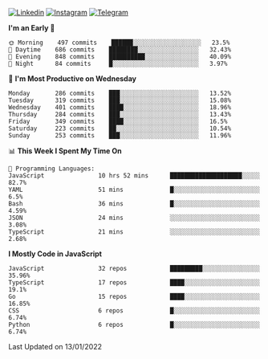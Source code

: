[![Linkedin](https://img.shields.io/badge/-Archie-blue?style=flat-square&labelColor=gray&logo=Linkedin&logoColor=white&link=https://www.linkedin.com/in/archisdi)](https://www.linkedin.com/in/archisdi)
[![Instagram](https://img.shields.io/badge/-@archisdi-orange?style=flat-square&labelColor=gray&logo=Instagram&logoColor=white&link=https://www.instagram.com/archisdi)](https://www.instagram.com/archisdi)
[![Telegram](https://img.shields.io/badge/-aai-informational?style=flat-square&labelColor=gray&logo=telegram&logoColor=white&link=https://t.me/archisdi)](https://t.me/archisdi)

<!--START_SECTION:waka-->
**I'm an Early 🐤** 

```text
🌞 Morning    497 commits    ██████░░░░░░░░░░░░░░░░░░░   23.5% 
🌆 Daytime    686 commits    ████████░░░░░░░░░░░░░░░░░   32.43% 
🌃 Evening    848 commits    ██████████░░░░░░░░░░░░░░░   40.09% 
🌙 Night      84 commits     █░░░░░░░░░░░░░░░░░░░░░░░░   3.97%

```
📅 **I'm Most Productive on Wednesday** 

```text
Monday       286 commits    ███░░░░░░░░░░░░░░░░░░░░░░   13.52% 
Tuesday      319 commits    ███░░░░░░░░░░░░░░░░░░░░░░   15.08% 
Wednesday    401 commits    ████░░░░░░░░░░░░░░░░░░░░░   18.96% 
Thursday     284 commits    ███░░░░░░░░░░░░░░░░░░░░░░   13.43% 
Friday       349 commits    ████░░░░░░░░░░░░░░░░░░░░░   16.5% 
Saturday     223 commits    ██░░░░░░░░░░░░░░░░░░░░░░░   10.54% 
Sunday       253 commits    ███░░░░░░░░░░░░░░░░░░░░░░   11.96%

```


📊 **This Week I Spent My Time On** 

```text
💬 Programming Languages: 
JavaScript               10 hrs 52 mins      ████████████████████░░░░░   82.7% 
YAML                     51 mins             █░░░░░░░░░░░░░░░░░░░░░░░░   6.5% 
Bash                     36 mins             █░░░░░░░░░░░░░░░░░░░░░░░░   4.59% 
JSON                     24 mins             ░░░░░░░░░░░░░░░░░░░░░░░░░   3.08% 
TypeScript               21 mins             ░░░░░░░░░░░░░░░░░░░░░░░░░   2.68%

```

**I Mostly Code in JavaScript** 

```text
JavaScript               32 repos            █████████░░░░░░░░░░░░░░░░   35.96% 
TypeScript               17 repos            ████░░░░░░░░░░░░░░░░░░░░░   19.1% 
Go                       15 repos            ████░░░░░░░░░░░░░░░░░░░░░   16.85% 
CSS                      6 repos             █░░░░░░░░░░░░░░░░░░░░░░░░   6.74% 
Python                   6 repos             █░░░░░░░░░░░░░░░░░░░░░░░░   6.74%

```



 Last Updated on 13/01/2022
<!--END_SECTION:waka-->